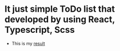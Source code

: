 # It just simple ToDo list that developed by using React, Typescript, Scss
- This is my [result](https://ich-kirich.github.io/ToDo-List/todo-list/build/)
